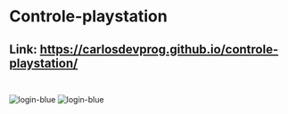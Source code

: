 # Controle-playstation

## Link: https://carlosdevprog.github.io/controle-playstation/ <br> <br>

<img align="center" alt="login-blue" height="#" width="#" src="https://media.discordapp.net/attachments/971165654352793643/985809088371904522/animatedesk.png?width=500&height=370">

<img align="center" alt="login-blue" height="#" width="#" src="https://media.discordapp.net/attachments/971165654352793643/985809114116550686/animatemobile.png?width=250&height=300">

